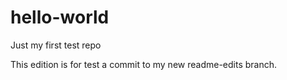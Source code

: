 # hello-world
Just my first test repo

This edition is for test a commit to my new readme-edits branch.
